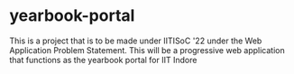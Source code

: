 # yearbook-portal
This is a project that is to be made under IITISoC '22 under the Web Application Problem Statement. This will be a progressive web application that functions as the yearbook portal for IIT Indore
